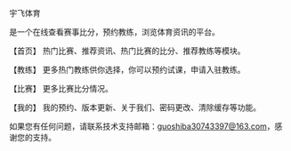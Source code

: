 宇飞体育

是一个在线查看赛事比分，预约教练，浏览体育资讯的平台。


【首页】 热门比赛、推荐资讯、热门比赛的比分、推荐教练等模块。


【教练】 更多热门教练供你选择，你可以预约试课，申请入驻教练。


【比赛】 更多比赛比分情况。


【我的】 我的预约、版本更新、关于我们、密码更改、清除缓存等功能。

如果您有任何问题，请联系技术支持邮箱：guoshiba30743397@163.com，感谢您的支持。
